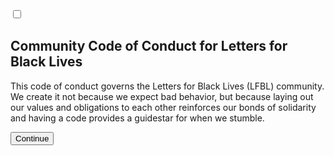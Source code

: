 <!-- MERGED WITH PRIOR -->

<input type="checkbox" id="chck3" />

## Community Code of Conduct for Letters for Black Lives

<div class="onboarding__step-content">

This code of conduct governs the Letters for Black Lives (LFBL) community. We create it not because we expect bad behavior, but because laying out our values and obligations to each other reinforces our bonds of solidarity and having a code provides a guidestar for when we stumble.

<button data-next-step="4">Continue</button>
</div>